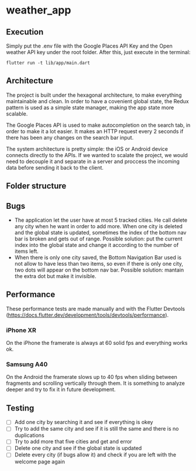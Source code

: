 # weather_app

## Execution

Simply put the .env file with the Google Places API Key and the Open weather API key under the root folder. After this, just execute in the terminal:

```
flutter run -t lib/app/main.dart
```

## Architecture

The project is built under the hexagonal architecture, to make everything maintainable and clean. In order to have a covenient global state, the Redux pattern is used as a simple state manager, making the app state more scalable.

The Google Places API is used to make autocompletion on the search tab, in order to make it a lot easier. It makes an HTTP request every 2 seconds if there has been any changes on the search bar input.

The system architecture is pretty simple: the iOS or Android device connects directly to the APIs. If we wanted to scalate the project, we would need to decouple it and separate in a server and proccess the incoming data before sending it back to the client.

## Folder structure



## Bugs

- The application let the user have at most 5 tracked cities. He call delete any city when he want in order to add more. When one city is deleted and the global state is updated, sometimes the index of the bottom nav bar is broken and gets out of range. Possible solution: put the current index into the global state and change it according to the number of items left.
- When there is only one city saved, the Bottom Navigation Bar used is not allow to have less than two items, so even if there is only one city, two dots will appear on the bottom nav bar. Possible solution: mantain the extra dot but make it invisible.

## Performance

These performance tests are made manually and with the Flutter Devtools (https://docs.flutter.dev/development/tools/devtools/performance). 

### iPhone XR

On the iPhone the framerate is always at 60 solid fps and everything works ok.

### Samsung A40

On the Android the framerate slows up to 40 fps when sliding between fragments and scrolling vertically through them. It is something to analyze deeper and try to fix it in future development. 

## Testing

- [ ] Add one city by searching it and see if everything is okey
- [ ] Try to add the same city and see if it is still the same and there is no duplications
- [ ] Try to add more that five cities and get and error
- [ ] Delete one city and see if the global state is updated
- [ ] Delete every city (if bugs allow it) and check if you are left with the welcome page again
